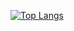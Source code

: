 

[![Top Langs](https://github-readme-stats.vercel.app/api/top-langs/?username=prrThr&layout=donut)](https://github.com/prrThr/github-readme-stats)


